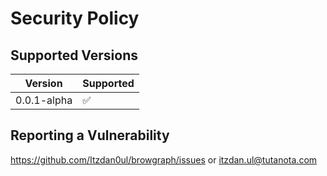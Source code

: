 # Security Policy

## Supported Versions

| Version       | Supported          |
| ------------- | ------------------ |
| 0.0.1-alpha   | :white_check_mark: |

## Reporting a Vulnerability

https://github.com/Itzdan0ul/browgraph/issues or  itzdan.ul@tutanota.com